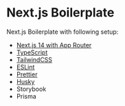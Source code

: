 # Next.js Boilerplate

Next.js Boilerplate with following setup:

- [Next.js 14 with App Router](https://nextjs.org/)
- [TypeScript](https://www.typescriptlang.org/)
- [TailwindCSS](https://tailwindcss.com/)
- [ESLint](https://eslint.org/)
- [Prettier](https://prettier.io/)
- [Husky](https://typicode.github.io/husky/#/)
- Storybook
- Prisma

